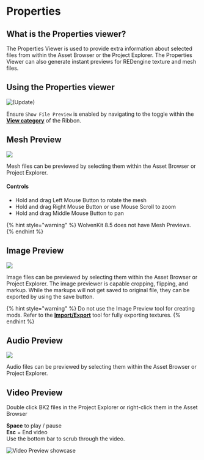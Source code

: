 # Properties

## What is the Properties viewer?

The Properties Viewer is used to provide extra information about selected files from within the Asset Browser or the Project Explorer. The Properties Viewer can also generate instant previews for REDengine texture and mesh files.

## Using the Properties viewer

![(Update)](../../.gitbook/assets/8.2\_ribbon\_show\_file\_preview.png)

Ensure `Show File Preview` is enabled by navigating to the toggle within the [**View category**](../ribbon/view.md) of the Ribbon.

## Mesh Preview

![](../../.gitbook/assets/8.2\_properties\_mesh\_preview\_example.png)

Mesh files can be previewed by selecting them within the Asset Browser or Project Explorer.

#### Controls

* Hold and drag Left Mouse Button to rotate the mesh
* Hold and drag Right Mouse Button or use Mouse Scroll to zoom
* Hold and drag Middle Mouse Button to pan

{% hint style="warning" %}
WolvenKit 8.5 does not have Mesh Previews.
{% endhint %}

## Image Preview

![](<../../.gitbook/assets/8.2\_properties\_image\_preview\_generic (1).png>)

Image files can be previewed by selecting them within the Asset Browser or Project Explorer. The image previewer is capable cropping, flipping, and markup. While the markups will not get saved to original file, they can be exported by using the save button.

{% hint style="warning" %}
Do not use the Image Preview tool for creating mods. Refer to the [**Import/Export**](import-export/textures.md#exporting-textures) tool for fully exporting textures.
{% endhint %}

## Audio Preview

![](../../.gitbook/assets/8.2\_properties\_audio\_preview\_generic.png)

Audio files can be previewed by selecting them within the Asset Browser or Project Explorer.

## Video Preview

Double click BK2 files in the Project Explorer or right-click them in the Asset Browser

**Space** to play / pause\
**Esc** = End video\
Use the bottom bar to scrub through the video.

![Video Preview showcase](../../.gitbook/assets/8.2\_video\_preview\_gamestart.png)





